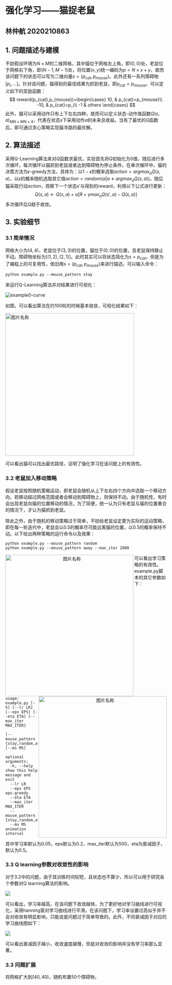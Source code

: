 # 强化学习——猫捉老鼠

## 林仲航	2020210863

## 1. 问题描述与建模

不妨假设环境为$N\times M$的二维网格，其中猫位于网格左上角，即$(0,0)$处，老鼠位于网格右下角，即$(N-1, M-1)$处，将位置$(x,y)$统一编码为$p=N \times x + y$，故而该问题下的状态可以写为二维向量$s=(p_{cat},p_{mouse})$。此外还有一系列障碍物$[p_i,...]$。针对该问题，猫得到的最佳结果为抓到老鼠，即$p_{cat}=p_{mouse}$。可以定义如下的奖励函数：
$$
reward(p_{cat},p_{mouse})=\begin{cases}
10, & p_{cat}=p_{mouse}\\
-10, & p_{cat}=p_i\\
-1 & others
\end{cases}
$$
此外，猫可以采用动作只有上下左右四种，故而可以定义状态-动作值函数$Q(s,a)_{MN\times MN \times4}$，代表在状态$s$下采用动作$a$的未来总收益。当有了最优的$Q$函数后，即可通过贪心策略实现猫寻路的最优解。

## 2. 算法描述

采用Q-Learning算法来对$Q$函数求最优。实验首先将$Q$初始化为0值，随后进行多次循环，每次循环以猫抓到老鼠或者达到障碍物为停止条件。在单次循环中，猫的决策方法为$\epsilon$-greedy方法，具体为：以$1-\epsilon$的概率选取$action=argmax_a Q(s,a)$，以$\epsilon$的概率随机选取其它值$action=random({a|a \neq argmax_a Q(s, a)})$。随后猫采取行动$action$，观察下一个状态$s'$与得到的reward，利用以下公式进行更新：
$$
Q(s,a)\leftarrow Q(s,a)+\alpha[R+\gamma max_aQ(s',a)-Q(s,a)]
$$
多次循环后$Q$趋于收敛。

## 3. 实验细节

### 3.1 简单情况

网格大小为$(4,4)$，老鼠位于$(3,3)$的位置，猫位于$(0,0)$的位置，且老鼠保持静止不动。障碍物坐标为$[(1,2),(2,1)]$。此时其实可以将状态简化为$s=p_{cat}$，但是为了编程上的可复用性，依旧用$s=(p_{cat},p_{mouse})$来进行描述。可以输入命令：

```
python example.py --mouse_pattern stay
```

来运行Q-Learning算法并对结果进行可视化：

![example0-curve](./imgs/example0-curve.png)

如图，可以看出算法在约100轮的时候基本收敛，可视化结果如下：

<img src="./imgs/example0.gif" width = "402" height = "443" alt="图片名称" align=center />

可以看出猫可以找出最优路径，证明了强化学习在该问题上的有效性。

### 3.2 老鼠加入移动策略

假设老鼠按照随机策略运动，即老鼠会随机从上下左右四个方向中选取一个移动方向，若移动超过网格范围或者会移动到障碍物上，则保持不动。由于随机性，有时会出现老鼠向猫的位置移动的情况，为了简便，统一认为只有老鼠与猫的位置重合的情况下，才认为猫抓到老鼠。

除此之外，由于随机的移动策略过于简单，不妨给老鼠设定更为实际的运动策略，即在每一轮迭代中，老鼠会以0.5的概率尽可能远离猫的位置，以0.5的概率保持不动。以下给出两种策略的运行命令以及效果：

```
python example.py --mouse_pattern random
python example.py --mouse_pattern away --max_iter 2000
```

<center class="2 gif">
    <img src="./imgs/example1.gif" width = "400" height = "440" alt="图片名称" align=left />
    <img src="./imgs/example2.gif" width = "400" height = "440" alt="图片名称" align=right />
</center>























可以看出学习策略的有效性。example.py脚本的其它参数如下：

```
usage: example.py [-h] [--lr LR] [--eps EPS] [--eta ETA] [--max_iter MAX_ITER]
                  [--mouse_pattern {stay,random,away}] [--ms MS]

optional arguments:
  -h, --help            show this help message and exit
  --lr LR
  --eps EPS             eps-greedy
  --eta ETA
  --max_iter MAX_ITER
  --mouse_pattern {stay,random,away}
  --ms MS               animation interval
```

其中学习率默认为0.05，eps默认为0.2，max_iter默认为500，eta为衰减因子，默认为0.5。

### 3.3 Q learning参数对收敛性的影响

对于3.2中的问题，由于其训练时间较短，且状态也不算少，所以可以用于研究各个参数对Q learning算法的影响。

![](./imgs/lr.png)

可以看出，学习率越高，在该问题下收敛越快，为了更好地对学习曲线进行可视化，采用hanning窗对学习曲线进行平滑。在该问题下，学习率设置过高似乎并不会对收敛有明显影响，只能说是问题过于简单导致的。此外，不同衰减因子对应的学习曲线图如下：

![](README.assets/decay.png)

可以看出衰减因子越小，收敛速度越慢，但是对收敛的影响并没有学习率那么显著。



### 3.3 问题扩展

将网格扩大到$(40,40)$，随机布置50个障碍物，





